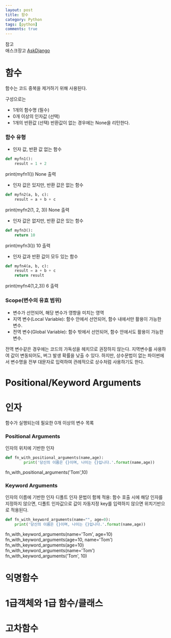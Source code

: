 ```yaml
---
layout: post
title: 함수
category: Python
tags: [python]
comments: true
---
```


참고  
애스크장고  [AskDjango](https://www.askcompany.kr/)

# 함수  
함수는 코드 중복을 제거하기 위해 사용된다.

구성으로는
- 1개의 함수명 (필수)
- 0개 이상의 인자값 (선택)
- 1개의 반환값 (선택) 반환값이 없는 경우에는 None을 리턴한다.

### 함수 유형
- 인자 값, 반환 값 없는 함수
```python
def myfn1():
    result = 1 + 2
```
print(myfn1())
None 출력

- 인자 값은 있지만, 반환 값은 없는 함수
```python
def myfn2(a, b, c):
    result = a + b + c
```
print(myfn2(1, 2, 3))
None 출력

- 인자 값은 없지만, 반환 값은 있는 함수
```python
def myfn3():
    return 10
```
print(myfn3())
10 출력

- 인자 값과 반환 값이 모두 있는 함수
```python
def myfn4(a, b, c):
    result = a + b + c
    return result
```
print(myfn4(1,2,3))
6 출력

### Scope(변수의 유효 범위)
- 변수가 선언되어, 해당 변수가 영향을 미치는 영역
- 지역 변수(Local Variable): 함수 안에서 선언되어, 함수 내에서만 활용이 가능한 변수.
- 전역 변수(Global Variable): 함수 밖에서 선언되어, 함수 안에서도 활용이 가능한 변수.

전역 변수같은 경우에는 코드의 가독성을 헤치므로 권장하지 않는다. 지역변수를 사용하여 값이 변동되어도, 버그 발생 확률을 낮출 수 있다.
하지만, 상수문법이 없는 파이썬에서 변수명을 전부 대문자로 입력하여 관례적으로 상수처럼 사용하기도 한다.

# Positional/Keyword Arguments


# 인자
함수가 실행되는데 필요한 0개 이상의 변수 목록

### Positional Arguments
인자의 위치에 기반한 인자
```python
def fn_with_positional_arguments(name,age):
        print('당신의 이름은 {}이며, 나이는 {}입니다.'.format(name,age))    
```
fn_with_positional_arguments('Tom',10)

### Keyword Arguments
인자의 이름에 기반한 인자
디폴트 인자 문법이 함께 적용: 함수 호출 시에 해당 인자를 지정하지 않으면, 디폴트 인자값으로 값이 자동지정
key를 입력하지 않으면 위치기반으로 적용된다.
```python
def fn_with_keyword_arguments(name="", age=0):
    print('당신의 이름은 {}이며, 나이는 {}입니다.'.format(name,age))             
```
fn_with_keyword_arguments(name='Tom', age=10)
fn_with_keyword_arguments(age=10, name='Tom')
fn_with_keyword_arguments(age=10)
fn_with_keyword_arguments(name='Tom')
fn_with_keyword_arguments('Tom', 10)

# 익명함수

# 1급객체와 1급 함수/클래스

# 고차함수

